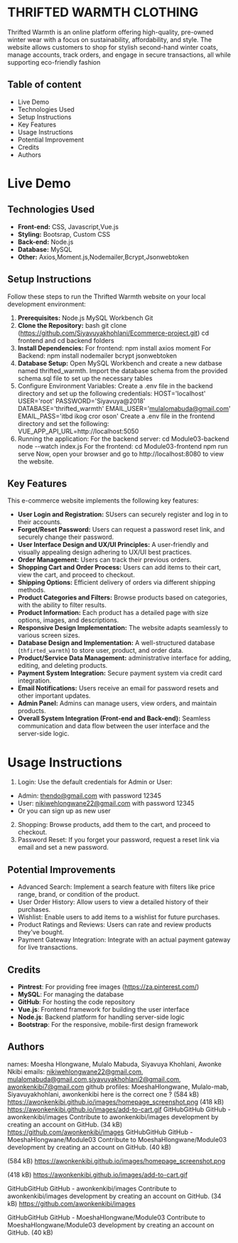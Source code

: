 # THRIFTED WARMTH CLOTHING

Thrifted Warmth is an online platform offering high-quality, pre-owned winter wear with a focus on sustainability, affordability, and style. The website allows customers to shop for stylish second-hand winter coats, manage accounts, track orders, and engage in secure transactions, all while supporting eco-friendly fashion
## Table of content
- Live Demo
- Technologies Used
- Setup Instructions
- Key Features
- Usage Instructions
- Potential Improvement
- Credits
- Authors
# Live Demo
## Technologies Used
- **Front-end:** CSS, Javascript,Vue.js
- **Styling:**   Bootsrap, Custom CSS
- **Back-end:**  Node.js
- **Database:**  MySQL
- **Other:**     Axios,Moment.js,Nodemailer,Bcrypt,Jsonwebtoken
## Setup Instructions
Follow these steps to run the Thrifted Warmth website on your local development environment:
1. **Prerequisites:**
    Node.js
    MySQL Workbench
    Git
2. **Clone the Repository:**
    bash
    git clone (https://github.com/Siyavuyakhohlani/Ecommerce-project.git)
    cd frontend and cd backend folders
3. **Install Dependencies:**
For frontend:
    npm install axios moment
For Backend:
    npm install nodemailer bcrypt jsonwebtoken
4.  **Database Setup:**
    Open MySQL Workbench and create a new datbase named thrifted_warmth.
    Import the database schema from the provided schema.sql file to set up the necessary tables
5. Configure Environment Variables:
Create a .env file in the backend directory and set up the following credentials:
    HOST='localhost'
    USER='root'
    PASSWORD='Siyavuya@2018'
    DATABASE='thrifted_warmth'
    EMAIL_USER='mulalomabuda@gmail.com'
    EMAIL_PASS='itbd ikog cror oson'
Create a .env file in the frontend directory and set the following:
    VUE_APP_API_URL=http://localhost:5050
6. Running the  application:
For the backend server:
    cd Module03-backend
node --watch index.js
For the frontend:
    cd Module03-frontend
npm run serve
Now, open your browser and go to http://localhost:8080 to view the website.
## Key Features
This e-commerce website implements the following key features:
* **User Login and Registration:** SUsers can securely register and log in to their accounts.
* **Forget/Reset Password:** Users can request a password reset link, and securely change their password.
* **User Interface Design and UX/UI Principles:** A user-friendly and visually appealing design adhering to UX/UI best practices.
* **Order Management:** Users can track their previous orders.
* **Shopping Cart and Order Process:**  Users can add items to their cart, view the cart, and proceed to checkout.
* **Shipping Options:** Efficient delivery of orders via different shipping methods.
* **Product Categories and Filters:** Browse products based on categories, with the ability to filter results.
* **Product Information:** Each product has a detailed page with size options, images, and descriptions.
* **Responsive Design Implementation:** The website adapts seamlessly to various screen sizes.
* **Database Design and Implementation:** A well-structured database (`thfirted_warmth`) to store user, product, and order data.
* **Product/Service Data Management:**  administrative interface for adding, editing, and deleting products.
* **Payment System Integration:** Secure payment system via credit card integration.
* **Email Notifications:** Users receive an email for password resets and other important updates.
* **Admin Panel:** Admins can manage users, view orders, and maintain products.
* **Overall System Integration (Front-end and Back-end):** Seamless communication and data flow between the user interface and the server-side logic.
# Usage Instructions
1. Login: Use the default credentials for Admin or User:
- Admin: thendo@gmail.com with password 12345
- User: nikiwehlongwane22@gmail.com with password 12345
- Or you can sign up as new user
2. Shopping: Browse products, add them to the cart, and proceed to checkout.
3. Password Reset: If you forget your password, request a reset link via email and set a new password.
## Potential Improvements
* Advanced Search: Implement a search feature with filters like price range, brand, or condition of the product.
* User Order History: Allow users to view a detailed history of their purchases.
* Wishlist: Enable users to add items to a wishlist for future purchases.
* Product Ratings and Reviews: Users can rate and review products they've bought.
* Payment Gateway Integration: Integrate with an actual payment gateway for live transactions.
## Credits
- **Pintrest**: For providing free images (https://za.pinterest.com/)
-  **MySQL**: For managing the database
- **GitHub**: For hosting the code repository
- **Vue.js**: Frontend framework for building the user interface
- **Node.js**: Backend platform for handling server-side logic
-  **Bootstrap**: For the responsive, mobile-first design framework
## Authors
names:
Moesha Hlongwane, Mulalo Mabuda, Siyavuya Khohlani, Awonke Nkibi
emails:
nikiwehlongwane22@gmail.com, mulalomabuda@gmail.com,siyavuyakhohlani2@gmail.com, awonkenkibi7@gmail.com
github profiles:
MoeshaHlongwane, Mulalo-mab, Siyavuyakhohlani, awonkenkibi
here is the correct one ?
(584 kB)
https://awonkenkibi.github.io/images/homepage_screenshot.png
(418 kB)
https://awonkenkibi.github.io/images/add-to-cart.gif
GitHubGitHub
GitHub - awonkenkibi/images
Contribute to awonkenkibi/images development by creating an account on GitHub. (34 kB)
https://github.com/awonkenkibi/images
GitHubGitHub
GitHub - MoeshaHlongwane/Module03
Contribute to MoeshaHlongwane/Module03 development by creating an account on GitHub. (40 kB)

(584 kB)
https://awonkenkibi.github.io/images/homepage_screenshot.png


(418 kB)
https://awonkenkibi.github.io/images/add-to-cart.gif


GitHubGitHub
GitHub - awonkenkibi/images
Contribute to awonkenkibi/images development by creating an account on GitHub. (34 kB)
https://github.com/awonkenkibi/images


GitHubGitHub
GitHub - MoeshaHlongwane/Module03
Contribute to MoeshaHlongwane/Module03 development by creating an account on GitHub. (40 kB)
